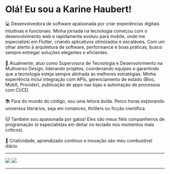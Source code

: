 <h1>Olá! Eu sou a Karine Haubert! </h1>

💻 Desenvolvedora de software apaixonada por criar experiências digitais intuitivas e funcionais. Minha jornada na tecnologia começou com o desenvolvimento web e rapidamente evoluiu para mobile, onde me especializei em Flutter, criando aplicativos otimizados e escaláveis. Com um olhar atento à arquitetura de software, performance e boas práticas, busco sempre entregar soluções elegantes e eficientes.<br><br>🚀 Atualmente, atuo como Supervisora de Tecnologia e Desenvolvimento na Multiverso Design, liderando projetos, coordenando equipes e garantindo que a tecnologia esteja sempre alinhada às melhores estratégias. Minha experiência inclui integração com APIs, gerenciamento de estado (Bloc, MobX, Provider), publicação de apps nas lojas e automação de processos com CI/CD.<br><br>📚 Fora do mundo do código, sou uma leitora ávida. Perco horas explorando universos literários, seja em romances, thrillers ou ficção científica.<br><br>🐱 Também sou apaixonada por gatos! Eles são meus fiéis companheiros de programação (e especialistas em deitar no teclado nos momentos mais críticos).<br><br>🎨 Criatividade, aprendizado contínuo e inovação são meu combustível diário. 

---

![](https://nirzak-streak-stats.vercel.app/?user=KarineHaubert&theme=dracula&hide_border=true)
![](https://github-readme-stats.vercel.app/api/top-langs/?username=KarineHaubert&theme=dracula&hide_border=true&include_all_commits=true&count_private=true&layout=compact)

---

